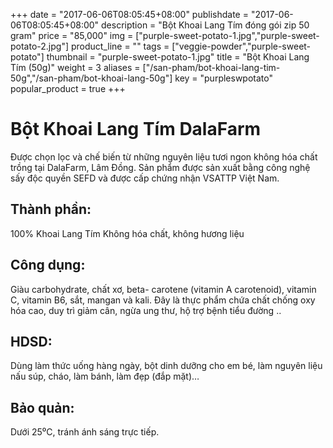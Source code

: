 +++
date = "2017-06-06T08:05:45+08:00"
publishdate = "2017-06-06T08:05:45+08:00"
description = "Bột Khoai Lang Tím đóng gói zip 50 gram"
price = "85,000"
img = ["purple-sweet-potato-1.jpg","purple-sweet-potato-2.jpg"]
product_line = ""
tags = ["veggie-powder","purple-sweet-potato"]
thumbnail = "purple-sweet-potato-1.jpg"
title = "Bột Khoai Lang Tím (50g)"
weight = 3
aliases = ["/san-pham/bot-khoai-lang-tim-50g","/san-pham/bot-khoai-lang-50g"]
key = "purpleswpotato"
popular_product = true
+++

# Bột Khoai Lang Tím DalaFarm

Được chọn lọc và chế biến từ những nguyên 
liệu tươi ngon không hóa chất trồng tại DalaFarm, Lâm Đồng. Sản phẩm 
được sản xuất bằng công nghệ sấy độc quyền SEFD và được cấp chứng 
nhận VSATTP Việt Nam.

## Thành phần: 
100% Khoai Lang Tím 
Không hóa chất, không hương liệu

## Công dụng: 
Giàu carbohydrate, chất xơ, beta-
carotene (vitamin A carotenoid), 
vitamin C, vitamin B6, sắt, mangan 
và kali. Đây là thực phẩm chứa chất
chống oxy hóa cao, duy trì giảm cân, 
ngừa ung thư, hộ trợ bệnh tiểu đường ..

## HDSD:  
Dùng làm thức uống hàng ngày, 
bột dinh dưỡng cho em bé, làm 
nguyên liệu nấu súp, cháo, làm 
bánh, làm đẹp (đắp mặt)…

## Bảo quản: 
Dưới 25⁰C, tránh ánh sáng trực tiếp.
